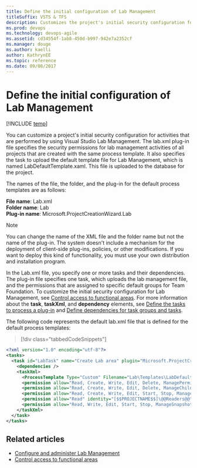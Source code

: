 ```yaml
---
title: Define the initial configuration of Lab Management 
titleSuffix: VSTS & TFS
description: Customizes the project's initial security configuration for activities that are performed by using Visual Studio Lab Management for Team Foundation Server
ms.prod: devops
ms.technology: devops-agile
ms.assetid: cd34554f-1ab8-450d-b997-942e7a2352cf
ms.manager: douge
ms.author: kaelliauthor: KathrynEE
ms.topic: reference
ms.date: 09/08/2017
---
```



# Define the initial configuration of Lab Management

[!INCLUDE [temp](../../../_shared/customization-phase-0-and-1-plus-version-header.md)]

You can customize a project's initial security configuration for activities that are performed by using Visual Studio Lab Management. The lab.xml plug-in file specifies the security permissions for lab management activities of all projects that are created with the same process template. It also specifies the task to upload the default template file for Lab Management, which is named LabDefaultTemplate.xaml. This file is uploaded to the database for the project.  
  
The names of the file, the folder, and the plug-in for the default process templates are as follows:  
    
**File name**: Lab.xml  
**Folder name**: Lab  
**Plug-in name**: Microsoft.ProjectCreationWizard.Lab  
  
> [!NOTE]  
>  You can change the name of the XML file and the folder name but not the name of the plug-in. The system doesn't include a mechanism for the deployment of client-side plug-ins, policies, or other modifications. If you want to deploy this kind of functionality, you must use your own distribution and installation program.  
  
 In the Lab.xml file, you specify one or more tasks and their dependencies. The plug-in file specifies one task, which uploads the lab management file, and the permissions that are assigned to specific default groups for Team Foundation. To customize the initial security configuration for Lab Management, see [Control access to functional areas](control-access-to-functional-areas.md). For more information about the **task**, **taskXml**, and **dependency** elements, see [Define the tasks to process a plug-in](define-tasks-to-process-a-plug-in.md) and [Define dependencies for task groups and tasks](define-dependencies-plug-ins-groups-tasks.md).  
  
 The following code represents the default lab.xml file that is defined for the default process templates:  
  
> [!div class="tabbedCodeSnippets"]
```XML
<?xml version="1.0" encoding="utf-8"?>  
<tasks>  
  <task id="LabTask" name="Create Lab area" plugin="Microsoft.ProjectCreationWizard.Lab" completionMessage="Lab Task completed.">  
    <dependencies />  
    <taskXml>  
      <ProcessTemplate Type="Custom" Filename="Lab\Templates\LabDefaultTemplate.xaml" Description="This is the default Lab process template for this Team Project." ServerPath="$/$$PROJECTNAME$$/BuildProcessTemplates" />  
      <permission allow="Read, Create, Write, Edit, Delete, ManagePermissions, ManageChildPermissions, Start, Stop, ManageSnapshots, Pause, ManageLocation, DeleteLocation" identity="$$PROJECTCOLLECTIONADMINGROUP$$" />  
      <permission allow="Read, Create, Write, Edit, Delete, ManageChildPermissions, Start, Stop, ManageSnapshots, Pause, ManageLocation, DeleteLocation" identity="[$$PROJECTNAME$$]\$$PROJECTADMINGROUP$$" />  
      <permission allow="Read, Create, Write, Edit, Start, Stop, ManageSnapshots, Pause" identity="[$$PROJECTNAME$$]\@@Contributors@@" />  
      <permission allow="Read" identity="[$$PROJECTNAME$$]\@@Readers@@" />  
      <permission allow="Read, Write, Edit, Start, Stop, ManageSnapshots, Pause" identity="$$BUILDSERVICEGROUP$$" />  
    </taskXml>  
  </task>  
</tasks>  
```  
  
## Related articles  
-  [Configure and administer Lab Management](https://msdn.microsoft.com/library/dd936084.aspx)   
-  [Control access to functional areas](control-access-to-functional-areas.md)